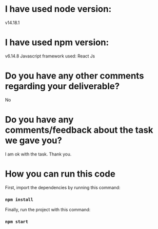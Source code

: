 # I have used node version:
v14.18.1
# I have used npm version:
v6.14.8
Javascript framework used:
React Js

# Do you have any other comments regarding your deliverable?
No
# Do you have any comments/feedback about the task we gave you?
 I am ok with the task. Thank you.

# How you can run this code


First, import the dependencies by running this command:

### `npm install`

Finally, run the project with this command:

### `npm start`

